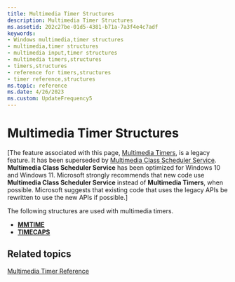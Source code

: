 ```yaml
---
title: Multimedia Timer Structures
description: Multimedia Timer Structures
ms.assetid: 202c27be-01d5-4381-b71a-7a3f4e4c7adf
keywords:
- Windows multimedia,timer structures
- multimedia,timer structures
- multimedia input,timer structures
- multimedia timers,structures
- timers,structures
- reference for timers,structures
- timer reference,structures
ms.topic: reference
ms.date: 4/26/2023
ms.custom: UpdateFrequency5
---
```


# Multimedia Timer Structures

\[The feature associated with this page, [Multimedia Timers](/windows/win32/multimedia/multimedia-timers), is a legacy feature. It has been superseded by [Multimedia Class Scheduler Service](/windows/win32/procthread/multimedia-class-scheduler-service). **Multimedia Class Scheduler Service** has been optimized for Windows 10 and Windows 11. Microsoft strongly recommends that new code use **Multimedia Class Scheduler Service** instead of **Multimedia Timers**, when possible. Microsoft suggests that existing code that uses the legacy APIs be rewritten to use the new APIs if possible.\]

The following structures are used with multimedia timers.

-   [**MMTIME**](/previous-versions//dd757347(v=vs.85))
-   [**TIMECAPS**](/windows/desktop/api/TimeAPI/ns-timeapi-timecaps)

## Related topics

<dl> <dt>

[Multimedia Timer Reference](multimedia-timer-reference.md)
</dt> </dl>

 

 
